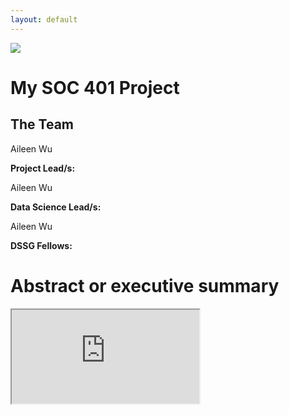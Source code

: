 ```yaml
---
layout: default
---
```


<img src="{{ site.url }}{{ site.baseurl }}/assets/img/eScience.png">


# My SOC 401 Project

## The Team

Aileen Wu

**Project Lead/s:**

Aileen Wu

**Data Science Lead/s:** 

Aileen Wu

**DSSG Fellows:** 

# Abstract or executive summary

<iframe src="https://docs.google.com/spreadsheets/d/e/2PACX-1vT6q6Pl5O9mn6QPAAVlsqWPUnwXlZveJF0LPg7_aVAsrMVav-NVVcctC8702pHu6QnyMlgdbJdAhraR/pubhtml?gid=0&amp;single=true&amp;widget=true&amp;headers=false"></iframe>

